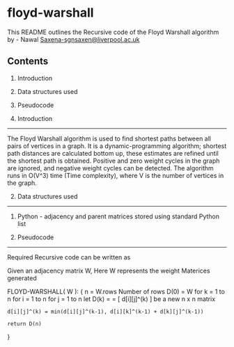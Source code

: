 floyd-warshall
==============

This README outlines the Recursive code of the Floyd Warshall algorithm by - 
	Nawal Saxena-sgnsaxen@liverpool.ac.uk


Contents
-----------
1. Introduction
2. Data structures used
3. Pseudocode

1. Introduction
---------------
The Floyd Warshall algorithm is used to find shortest paths between all pairs of vertices in a graph. It is a dynamic-programming algorithm; shortest path distances are calculated bottom up, these estimates are refined until the shortest path is obtained. Positive and zero weight cycles in the graph are ignored, and negative weight cycles can be detected. 
The algorithm runs in O(V^3) time (Time complexity), where V is the number of vertices in the graph.



2. Data structures used
-----------------------
1. Python - adjacency and parent matrices stored using standard Python list


3. Pseudocode
-------------
Required Recursive code can be written as

Given an adjacency matrix W, Here W represents the weight Materices generated

FLOYD-WARSHALL( W ):
{
n = W.rows   Number of rows
D(0) = W
for k = 1 to n
	for i = 1 to n
    	for j = 1 to n
let D(k) = = [ d[i][j]^(k) ] be a new n x n matrix
	
	d[i][j]^(k) = min(d[i][j]^(k-1), d[i][k]^(k-1) + d[k][j]^(k-1))

	return D(n)
}
